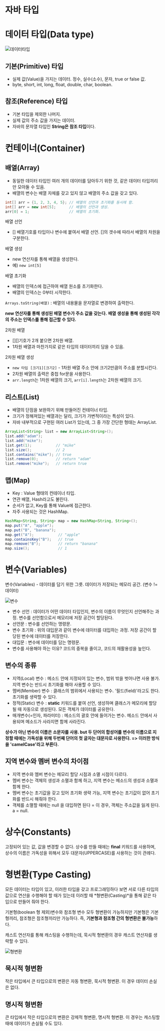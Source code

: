 # 자바 타입

# 데이터 타입(Data type)

![데이터타입](./img/java-type.jpg)

## 기본(Primitive) 타입
- 실제 값(Value)을 가지는 데이터. 정수, 실수(소수), 문자, true or false 값.
- byte, short, int, long, float, double, char, boolean.



## 참조(Reference) 타입

- 기본 타입을 제외한 나머지.
- 실제 값의 주소 값을 가지는 데이터.
- 자바의 문자열 타입인 **String은 참조 타입**이다.




# 컨테이너(Container)

## 배열(Array)

- 동일한 데이터 타입인 여러 개의 데이터를 담아두기 위한 것, 같은 데이터 타입끼리만 모아둘 수 있음.
- 배열의 변수는 배열 자체를 갖고 있지 않고 배열의 주소 값을 갖고 있다.

```java
int[] arr = {1, 2, 3, 4, 5}; // 배열의 선언과 초기화를 동시에 함.
int[] arr = new int[5];      // 배열의 선언과 생성.
arr[0] = 1;                  // 배열의 초기화.
```

배열 선언
- [] 배열기호를 타입이나 변수에 붙여서 배열 선언. []의 갯수에 따라서 배열의 차원을 구분한다.

배열 생성
- new 연산자를 통해 배열을 생성한다.
- 예) `new int[5]`

배열 초기화
- 배열의 인덱스에 접근하여 배열 원소를 초기화한다.
- 배열의 인덱스는 0부터 시작한다.

`Arrays.toString(배열)` : 배열의 내용물을 문자열로 변경하여 출력한다.

**new 연산자를 통해 생성된 배열 변수가 주소 값을 갖는다.**
**배열 생성을 통해 생성된 각각의 주소는 인덱스를 통해 접근할 수 있다.**


2차원 배열
- [][]기호가 2개 붙으면 2차원 배열.
- 1차원 배열과 마찬가지로 같은 타입의 데이터끼리 담을 수 있음.

2차원 배열 생성
- `new 타입 [크기1][크기2]` - 1차원 배열 주소 안에 크기2만큼의 주소를 분할시킨다.
- 2차원 배열의 출력은 중첩 for문을 사용한다.
- `arr.length`는 1차원 배열의 크기, `arr[i].length`는 2차원 배열의 크기.



## 리스트(List)

- 배열의 단점을 보완하기 위해 만들어진 컨테이너 타입.
- 크기가 정해져있는 배열과는 달리, 크기가 가변적이라는 특성이 있다.
- 자바 내부적으로 구현된 여러 List가 있는데, 그 중 가장 간단한 형태는 ArrayList.

```java
ArrayList<String> list = new ArrayList<String>();
list.add("adam");
list.add("mike");
list.get(1);           // "mike"
list.size();           // 2
list.contains("mike"); // true
list.remove(0);        // return "adam"
list.remove("mike");   // return true
```


## 맵(Map)

- Key : Value 형태의 컨테이너 타입.
- 연관 배열, Hash라고도 불린다.
- 순서가 없고, Key를 통해 Value에 접근한다.
- 자주 사용되는 것은 HashMap.

```java
HashMap<String, String> map = new HashMap<String, String>();
map.put("A", "apple");
map.put("B", "banana");
map.get("A");           // "apple"
map.containsKey("B");   // true
map.remove("B");        // return "banana"
map.size();             // 1
```



# 변수(Variables)

변수(Variables) - 데이터를 담기 위한 그릇. 데이터가 저장되는 메모리 공간. (변수 != 데이터)

![변수](./img/java-variable.jpg)

- 변수 선언 : 데이터가 어떤 데이터 타입인지, 변수의 이름이 무엇인지 선언해주는 과정. 변수를 선언함으로서 메모리에 저장 공간이 할당된다.
- 선언문 : 변수를 선언하는 명령문.
- 변수 초기화 : 위의 대입문과 같이 변수에 데이터를 대입하는 과정. 저장 공간이 할당된 변수에 데이터를 저장한다.
- 대입문 : 변수에 데이터를 담는 명령문.
- 변수를 사용해야 하는 이유? 코드의 중복을 줄이고, 코드의 재활용성을 높인다.



## 변수의 종류

- 지역(Local) 변수 : 메소드 안에 지정되어 있는 변수, 범위 밖을 벗어나면 사용 불가. 지역 변수는 반드시 초기화를 해야 사용할 수 있다.
- 멤버(Member) 변수 : 클래스의 범위에서 사용되는 변수. '필드(field)'라고도 한다. 초기화를 생략할 수 있다.
- 정적(Static) 변수 : **static** 키워드를 붙여 선언, 생성하며 클래스가 메모리에 할당될 때 자동으로 생성된다. 모든 객체가 데이터를 공유한다.
- 매개변수(=인자, 파라미터) : 메소드의 괄호 안에 들어가는 변수. 메소드 안에서 사용되며 메소드가 사라지면 함께 사라진다.

**상수가 아닌 변수의 이름은 소문자를 사용. but 두 단어의 합성어를 변수의 이름으로 지정할 때에는 가독성을 위해 두번째 단어의 첫 글자는 대문자로 사용한다. => 이러한 방식을 'camelCase'라고 부른다.**



## 지역 변수와 멤버 변수의 차이점

- 지역 변수와 멤버 변수는 메모리 할당 시점과 소멸 시점이 다르다.
- 멤버 변수는 객체의 생성과 소멸과 함께 하고, 지역 변수는 메소드의 생성과 소멸과 함께 한다.
- 멤버 변수는 초기값을 갖고 있어 초기화 생략 가능, 지역 변수는 초기값이 없어 초기화를 반드시 해줘야 한다.
- 객체를 소멸할 때에는 null 을 대입하면 된다 = 이 경우, 객체는 주소값을 잃게 된다. a = null.




# 상수(Constants)

고정되어 있는 값, 값을 변경할 수 없다. 상수를 만들 때에는 **final** 키워드를 사용하며, 상수의 이름은 가독성을 위해서 모두 대문자(UPPERCASE)를 사용하는 것이 관례다.



# 형변환(Type Casting)
모든 데이터는 타입이 있고, 이러한 타입을 갖고 프로그래밍하다 보면 서로 다른 타입의 값으로 연산을 수행해야 할 때가 있는데 이러할 때 *형변환(Casting)*을 통해 같은 타입으로 만들어 줘야 한다.

기본형(boolean 형 제외)변수와 참조형 변수 모두 형변환이 가능하지만 기본형은 기본형끼리, 참조형은 참조형끼리만 가능하다. 즉, **기본형과 참조형 간의 형변환은 불가능**하다.

캐스트 연산자를 통해 캐스팅을 수행하는데, 묵시적 형변환의 경우 캐스트 연산자를 생략할 수 있다.

![형변환](./img/java-casting.jpg)

## 묵시적 형변환

작은 타입에서 큰 타입으로의 변환은 자동 형변환, 묵시적 형변환. 이 경우 데이터 손실은 없다.

## 명시적 형변환

큰 타입에서 작은 타입으로의 변환은 강제적 형변환, 명시적 형변환. 이 경우는 캐스팅할 때에 데이터가 손실될 수도 있다.
